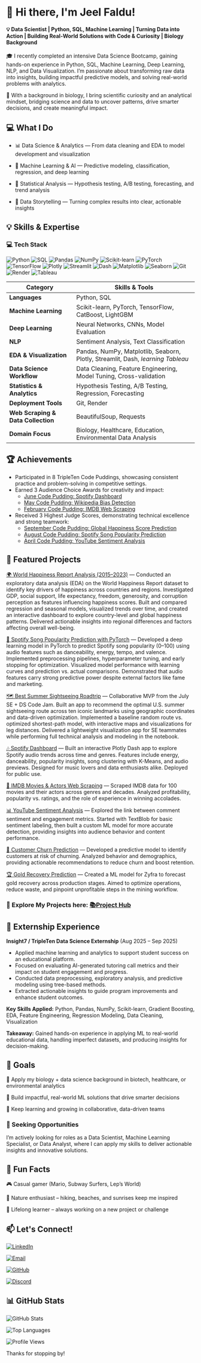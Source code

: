# 👋 Hi there, I'm Jeel Faldu!
#### 💡 Data Scientist | Python, SQL, Machine Learning | Turning Data into Action | Building Real-World Solutions with Code & Curiosity | Biology Background

🎓 I recently completed an intensive Data Science Bootcamp, gaining hands-on experience in Python, SQL, Machine Learning, Deep Learning, NLP, and Data Visualization. I’m passionate about transforming raw data into insights, building impactful predictive models, and solving real-world problems with analytics.

🌱 With a background in biology, I bring scientific curiosity and an analytical mindset, bridging science and data to uncover patterns, drive smarter decisions, and create meaningful impact.

## 💻 What I Do

- 📊 Data Science & Analytics — From data cleaning and EDA to model development and visualization

- 🤖 Machine Learning & AI — Predictive modeling, classification, regression, and deep learning

- 🧮 Statistical Analysis — Hypothesis testing, A/B testing, forecasting, and trend analysis

- 💬 Data Storytelling — Turning complex results into clear, actionable insights

## 💡 Skills & Expertise

### 💻 Tech Stack

![Python](https://img.shields.io/badge/Python-3776AB?logo=python&logoColor=white)
![SQL](https://img.shields.io/badge/SQL-336791?logo=postgresql&logoColor=white)
![Pandas](https://img.shields.io/badge/Pandas-150458?logo=pandas&logoColor=white)
![NumPy](https://img.shields.io/badge/NumPy-013243?logo=numpy&logoColor=white)
![Scikit-learn](https://img.shields.io/badge/Scikit--learn-F7931E?logo=scikitlearn&logoColor=white)
![PyTorch](https://img.shields.io/badge/PyTorch-EE4C2C?logo=pytorch&logoColor=white)
![TensorFlow](https://img.shields.io/badge/TensorFlow-FF6F00?logo=tensorflow&logoColor=white)
![Plotly](https://img.shields.io/badge/Plotly-3F4F75?logo=plotly&logoColor=white)
![Streamlit](https://img.shields.io/badge/Streamlit-FF4B4B?logo=streamlit&logoColor=white)
![Dash](https://img.shields.io/badge/Dash-1E88E5?logo=plotly&logoColor=white)
![Matplotlib](https://img.shields.io/badge/Matplotlib-11557C?logo=plotly&logoColor=white)
![Seaborn](https://img.shields.io/badge/Seaborn-9A77CF?logo=python&logoColor=white)
![Git](https://img.shields.io/badge/Git-F05032?logo=git&logoColor=white)
![Render](https://img.shields.io/badge/Render-0099E5?logo=render&logoColor=white)
![Tableau](https://img.shields.io/badge/Tableau-E97627?logo=tableau&logoColor=white)

| **Category** | **Skills & Tools** |
|---------------|--------------------|
| **Languages** | Python, SQL |
| **Machine Learning** | Scikit-learn, PyTorch, TensorFlow, CatBoost, LightGBM |
| **Deep Learning** | Neural Networks, CNNs, Model Evaluation |
| **NLP** | Sentiment Analysis, Text Classification |
| **EDA & Visualization** | Pandas, NumPy, Matplotlib, Seaborn, Plotly, Streamlit, Dash, *learning Tableau* |
| **Data Science Workflow** | Data Cleaning, Feature Engineering, Model Tuning, Cross-validation |
| **Statistics & Analytics** | Hypothesis Testing, A/B Testing, Regression, Forecasting |
| **Deployment Tools** | Git, Render |
| **Web Scraping & Data Collection** | BeautifulSoup, Requests |
| **Domain Focus** | Biology, Healthcare, Education, Environmental Data Analysis |

## 🏆 Achievements

- Participated in 8 TripleTen Code Puddings, showcasing consistent practice and problem-solving in competitive settings.
- Earned 3 Audience Choice Awards for creativity and impact:
  - [June Code Pudding: Spotify Dashboard](https://github.com/jeelfaldu7/june_code_jam)  
  - [May Code Pudding: Wikipedia Bias Detection](https://github.com/jeelfaldu7/may_code_jam_pudding)  
  - [February Code Pudding: IMDB Web Scraping](https://github.com/JohnFDwy/imdb_web_scraping)
- Received 3 Highest Judge Scores, demonstrating technical excellence and strong teamwork:
  - [September Code Pudding: Global Happiness Score Prediction](https://github.com/hamedtaeb/Project_SmileScore)  
  - [August Code Pudding: Spotify Song Popularity Prediction](https://github.com/jeelfaldu7/predicting_spotify_song_popularity)  
  - [April Code Pudding: YouTube Sentiment Analysis](https://github.com/jeelfaldu7/youtube_sentiment_analysis)
  
## 🚀 Featured Projects

[🌍 World Happiness Report Analysis (2015–2023)](https://github.com/hamedtaeb/Project_SmileScore) — Conducted an exploratory data analysis (EDA) on the World Happiness Report dataset to identify key drivers of happiness across countries and regions. Investigated GDP, social support, life expectancy, freedom, generosity, and corruption perception as features influencing happiness scores. Built and compared regression and seasonal models, visualized trends over time, and created an interactive dashboard to explore country-level and global happiness patterns. Delivered actionable insights into regional differences and factors affecting overall well-being.

[🎵 Spotify Song Popularity Prediction with PyTorch](https://github.com/jeelfaldu7/predicting_spotify_song_popularity) — Developed a deep learning model in PyTorch to predict Spotify song popularity (0–100) using audio features such as danceability, energy, tempo, and valence. Implemented preprocessing pipelines, hyperparameter tuning, and early stopping for optimization. Visualized model performance with learning curves and prediction vs. actual comparisons. Demonstrated that audio features carry strong predictive power despite external factors like fame and marketing.

[🗺️ Best Summer Sightseeing Roadtrip](https://github.com/ValTsan/dcm-july-codejam) — Collaborative MVP from the July SE + DS Code Jam. Built an app to recommend the optimal U.S. summer sightseeing route across ten iconic landmarks using geographic coordinates and data-driven optimization. Implemented a baseline random route vs. optimized shortest-path model, with interactive maps and visualizations for leg distances. Delivered a lightweight visualization app for SE teammates while performing full technical analysis and modeling in the notebook.

[🎶 Spotify Dashboard](https://github.com/jeelfaldu7/june_code_jam) — Built an interactive Plotly Dash app to explore Spotify audio trends across time and genres. Features include energy, danceability, popularity insights, song clustering with K-Means, and audio previews. Designed for music lovers and data enthusiasts alike. Deployed for public use.

[🎥 IMDB Movies & Actors Web Scraping](https://github.com/JohnFDwy/imdb_web_scraping) — Scraped IMDB data for 100 movies and their actors across genres and decades. Analyzed profitability, popularity vs. ratings, and the role of experience in winning accolades.

[📊 YouTube Sentiment Analysis](https://github.com/betanight/youtube_sentiment_analysis) — Explored the link between comment sentiment and engagement metrics. Started with TextBlob for basic sentiment labeling, then built a custom ML model for more accurate detection, providing insights into audience behavior and content performance.

[👥 Customer Churn Prediction](https://github.com/jeelfaldu7/customer_churn_forecasting_for_interconnect) — Developed a predictive model to identify customers at risk of churning. Analyzed behavior and demographics, providing actionable recommendations to reduce churn and boost retention.

[🏆 Gold Recovery Prediction](https://github.com/jeelfaldu7/gold_recovery_prediction_using_machine_learning) — Created a ML model for Zyfra to forecast gold recovery across production stages. Aimed to optimize operations, reduce waste, and pinpoint unprofitable steps in the mining workflow.

### 📂 Explore My Projects here: [📚Project Hub](https://github.com/jeelfaldu7/project-hub)

## 💼 Externship Experience

**Insight7 / TripleTen Data Science Externship** (Aug 2025 – Sep 2025)  
- Applied machine learning and analytics to support student success on an educational platform.  
- Focused on evaluating AI-generated tutoring call metrics and their impact on student engagement and progress.  
- Conducted data preprocessing, exploratory analysis, and predictive modeling using tree-based methods.  
- Extracted actionable insights to guide program improvements and enhance student outcomes.  

**Key Skills Applied:** Python, Pandas, NumPy, Scikit-learn, Gradient Boosting, EDA, Feature Engineering, Regression Modeling, Data Cleaning, Visualization  

**Takeaway:** Gained hands-on experience in applying ML to real-world educational data, handling imperfect datasets, and producing insights for decision-making.

## 🎯 Goals

🔬 Apply my biology + data science background in biotech, healthcare, or environmental analytics

🚀 Build impactful, real-world ML solutions that drive smarter decisions

🌱 Keep learning and growing in collaborative, data-driven teams

### 👔 Seeking Opportunities

I’m actively looking for roles as a Data Scientist, Machine Learning Specialist, or Data Analyst, where I can apply my skills to deliver actionable insights and innovative solutions.

## 🌟 Fun Facts

🎮 Casual gamer (Mario, Subway Surfers, Lep’s World)

🌄 Nature enthusiast – hiking, beaches, and sunrises keep me inspired

📘 Lifelong learner – always working on a new project or challenge

## 📫 Let's Connect!

[![LinkedIn](https://img.shields.io/badge/LinkedIn-0A66C2?logo=linkedin&logoColor=white)](https://linkedin.com/in/jeelfaldu7)

[![Email](https://img.shields.io/badge/Email-jeel.faldu7%40gmail.com-D14836?logo=gmail&logoColor=white)](mailto:jeel.faldu7@gmail.com)

[![GitHub](https://img.shields.io/badge/GitHub-jeelfaldu7-181717?logo=github&logoColor=white)](https://github.com/jeelfaldu7)

[![Discord](https://img.shields.io/badge/Discord-jeelfaldu__-5865F2?logo=discord&logoColor=white)]()

## 📊 GitHub Stats

![GitHub Stats](https://github-readme-stats.vercel.app/api?username=jeelfaldu7&show_icons=true&theme=default&cache_seconds=0)

![Top Languages](https://github-readme-stats.vercel.app/api/top-langs/?username=jeelfaldu7&layout=compact&theme=tokyonight)

![Profile Views](https://komarev.com/ghpvc/?username=jeelfaldu7&color=blueviolet)

Thanks for stopping by!


